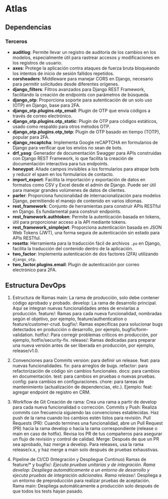 # Atlas

## Dependencias

### Terceros

- **auditlog**: Permite llevar un registro de auditoría de los cambios en los modelos, especialmente útil para rastrear accesos y modificaciones en los registros de usuario.
- **axes**: Protege la aplicación contra ataques de fuerza bruta bloqueando los intentos de inicio de sesión fallidos repetidos.
- **corsheaders**: Middleware para manejar CORS en Django, necesario para permitir solicitudes desde diferentes orígenes.
- **django_filters**: Filtros avanzados para Django REST Framework, facilitando la creación de endpoints con parámetros de búsqueda.
- **django_otp**: Proporciona soporte para autenticación de un solo uso (OTP) en Django, base para 2FA.
- **django_otp.plugins.otp_email**: Plugin de OTP que envía códigos a través de correo electrónico.
- **django_otp.plugins.otp_static**: Plugin de OTP para códigos estáticos, usado como respaldo para otros métodos OTP.
- **django_otp.plugins.otp_totp**: Plugin de OTP basado en tiempo (TOTP), popular para 2FA.
- **django_recaptcha**: Implementa Google reCAPTCHA en formularios de Django para verificar que los envíos no sean de bots.
- **drf_yasg**: Generador de documentación Swagger para APIs construidas con Django REST Framework, lo que facilita la creación de documentación interactiva para tus endpoints.
- **honeypot**: Añade campos invisibles a los formularios para atrapar bots y reducir el spam en los formularios de contacto.
- **import_export**: Facilita la importación y exportación de datos en formatos como CSV y Excel desde el admin de Django. Puede ser útil para manejar grandes volúmenes de datos de clientes.
- **parler**: Proporciona funcionalidad de internacionalización para modelos Django, permitiendo el manejo de contenido en varios idiomas.
- **rest_framework**: Conjunto de herramientas para construir APIs RESTful en Django. Es fundamental para construir endpoints.
- **rest_framework.authtoken**: Permite la autenticación basada en tokens, útil para proporcionar acceso a la API mediante tokens.
- **rest_framework_simplejwt**: Proporciona autenticación basada en JSON Web Tokens (JWT), una forma segura de autenticación sin estado para APIs RESTful.
- **rosetta**: Herramienta para la traducción fácil de archivos `.po` en Django, facilita la traducción del contenido dentro de la aplicación.
- **two_factor**: Implementa autenticación de dos factores (2FA) utilizando `django_otp`.
- **two_factor.plugins.email**: Plugin de autenticación por correo electrónico para 2FA.

## Estructura DevOps

1. Estructura de Ramas
    main: La rama de producción, solo debe contener código aprobado y probado.
    develop: La rama de desarrollo principal. Aquí se integran nuevas funcionalidades antes de enviarlas a producción.
    feature/: Ramas para cada nueva funcionalidad, nombradas según el objetivo, por ejemplo, feature/authentication o feature/customer-crud.
    bugfix/: Ramas específicas para solucionar bugs detectados en producción o desarrollo, por ejemplo, bugfix/form-validation.
    hotfix/: Para corregir problemas críticos en producción, por ejemplo, hotfix/security-fix.
    release/: Ramas dedicadas para preparar una nueva versión antes de ser liberada en producción, por ejemplo, release/v1.0.

2. Convenciones para Commits
    version: para definir un release.
    feat: para nuevas funcionalidades.
    fix: para arreglos de bugs.
    refactor: para refactorización de código sin cambios funcionales.
    docs: para cambios en documentación.
    test: para cambios en pruebas o nuevas pruebas.
    config: para cambios en configuraciones.
    chore: para tareas de mantenimiento (actualización de dependencias, etc.).
        Ejemplo: feat: agregar endpoint de registro en CRM.

3. Workflow de Git
    Creación de rama:
        Crea una rama a partir de develop para cada nueva funcionalidad o corrección.
    Commits y Push:
        Realiza commits con frecuencia siguiendo las convenciones establecidas.
        Haz push de la rama cuando los cambios estén listos para revisión.
    Pull Requests (PR):
        Cuando termines una funcionalidad, abre un Pull Request (PR) hacia la rama develop o hacia la rama correspondiente (release o main en caso de hotfix).
        Revisa los PR de tus compañeros para asegurar un flujo de revisión y control de calidad.
    Merge:
        Después de que un PR sea aprobado, haz merge a develop.
        Para releases, usa la rama release/x.x, y haz merge a main solo después de pruebas exhaustivas.

4. Pipeline de CI/CD (Integración y Despliegue Continuo)
    Ramas de feature/* y bugfix/*: Ejecuta pruebas unitarias y de integración.
    Rama develop: Despliega automáticamente a un entorno de desarrollo y ejecuta pruebas de integración adicionales.
    Rama release/*: Despliega a un entorno de preproducción para realizar pruebas de aceptación.
    Rama main: Despliega automáticamente a producción solo después de que todos los tests hayan pasado.
